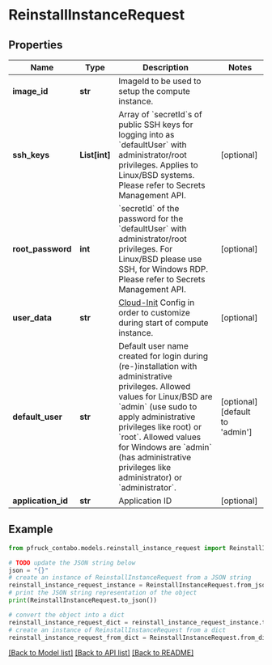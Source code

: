 # ReinstallInstanceRequest


## Properties

Name | Type | Description | Notes
------------ | ------------- | ------------- | -------------
**image_id** | **str** | ImageId to be used to setup the compute instance. | 
**ssh_keys** | **List[int]** | Array of &#x60;secretId&#x60;s of public SSH keys for logging into as &#x60;defaultUser&#x60; with administrator/root privileges. Applies to Linux/BSD systems. Please refer to Secrets Management API. | [optional] 
**root_password** | **int** | &#x60;secretId&#x60; of the password for the &#x60;defaultUser&#x60; with administrator/root privileges. For Linux/BSD please use SSH, for Windows RDP. Please refer to Secrets Management API. | [optional] 
**user_data** | **str** | [Cloud-Init](https://cloud-init.io/) Config in order to customize during start of compute instance. | [optional] 
**default_user** | **str** | Default user name created for login during (re-)installation with administrative privileges. Allowed values for Linux/BSD are &#x60;admin&#x60; (use sudo to apply administrative privileges like root) or &#x60;root&#x60;. Allowed values for Windows are &#x60;admin&#x60; (has administrative privileges like administrator) or &#x60;administrator&#x60;. | [optional] [default to 'admin']
**application_id** | **str** | Application ID | [optional] 

## Example

```python
from pfruck_contabo.models.reinstall_instance_request import ReinstallInstanceRequest

# TODO update the JSON string below
json = "{}"
# create an instance of ReinstallInstanceRequest from a JSON string
reinstall_instance_request_instance = ReinstallInstanceRequest.from_json(json)
# print the JSON string representation of the object
print(ReinstallInstanceRequest.to_json())

# convert the object into a dict
reinstall_instance_request_dict = reinstall_instance_request_instance.to_dict()
# create an instance of ReinstallInstanceRequest from a dict
reinstall_instance_request_from_dict = ReinstallInstanceRequest.from_dict(reinstall_instance_request_dict)
```
[[Back to Model list]](../README.md#documentation-for-models) [[Back to API list]](../README.md#documentation-for-api-endpoints) [[Back to README]](../README.md)



